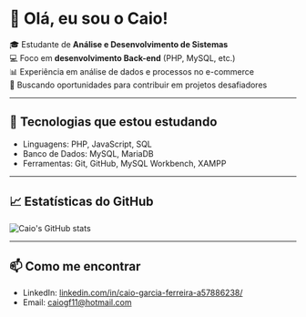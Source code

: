 # 👋 Olá, eu sou o Caio!

🎓 Estudante de **Análise e Desenvolvimento de Sistemas**  
💻 Foco em **desenvolvimento Back-end** (PHP, MySQL, etc.)  
📊 Experiência em análise de dados e processos no e-commerce  
🚀 Buscando oportunidades para contribuir em projetos desafiadores  

---

## 🔧 Tecnologias que estou estudando
- Linguagens: PHP, JavaScript, SQL
- Banco de Dados: MySQL, MariaDB
- Ferramentas: Git, GitHub, MySQL Workbench, XAMPP

---

## 📈 Estatísticas do GitHub
![Caio's GitHub stats](https://github-readme-stats.vercel.app/api?username=SEU-USUARIO&show_icons=true&theme=dracula)

---

## 📫 Como me encontrar
- LinkedIn: [linkedin.com/in/caio-garcia-ferreira-a57886238/](https://www.linkedin.com/in/caio-garcia-ferreira-a57886238/)
- Email: caiogf11@hotmail.com
